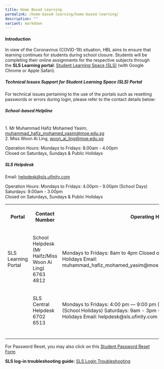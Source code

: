 ```yaml
---
title: Home Based Learning
permalink: /home-based-learning/home-based-learning/
description: ""
variant: markdown
---
```

<h4><strong>Introduction</strong></h4>
<p>In view of the Coronavirus&nbsp;(COVID-19) situation,&nbsp;HBL aims to
ensure that learning continues for students during school closure. Students
will be completing their online assignments for the respective subjects
through the&nbsp;<strong>SLS Learning portal</strong>:&nbsp;<a href="https://vle.learning.moe.edu.sg" rel="noopener noreferrer nofollow" target="_blank">Student Learning Space (SLS)</a> (with
Google Chrome or Apple Safari).</p>
<h5><strong>Technical Issues Support for Student Learning Space (SLS) Portal</strong></h5>
<p>For technical issues pertaining to the use of the portals such as resetting
passwords or errors during login, please refer to the contact details below:</p>
<h5><strong>School-based Helpline</strong></h5><br>
1. Mr Muhammad Hafiz Mohamed Yasim,  <a href="mailto:woon_ai_ling@moe.edu.sg">muhammad_hafiz_mohamed_yasim@moe.edu.sg</a><br>
2. Miss Woon Ai Ling, <a href="mailto:woon_ai_ling@moe.edu.sg">woon_ai_ling@moe.edu.sg</a><br>

Operation Hours: Mondays to Fridays: 8.00am - 4.00pm<br>
Closed on Saturdays, Sundays &amp; Public Holidays

<h5><strong>SLS Helpdesk</strong></h5>
Email: <a href="mailto:woon_ai_ling@moe.edu.sg">helpdesk@sls.ufinity.com</a><br>

Operation Hours: Mondays to Fridays: 4.00pm - 9.00pm (School Days)<br>
Saturdays: 9.00am - 3.00pm<br>
Closed on Saturdays, Sundays &amp; Public Holidays
<table style="minWidth: 75px">
<colgroup>
<col>
<col>
<col>
</colgroup>
<tbody>
<tr>
<th rowspan="1" colspan="1">
<p>Portal</p>
</th>
<th rowspan="1" colspan="1">
<p>Contact Number</p>
</th>
<th rowspan="1" colspan="1">
<p>Operating Hours</p>
</th>
</tr>
<tr>
<td rowspan="1" colspan="1">
<p>SLS Learning Portal</p>
</td>
<td rowspan="1" colspan="1">
<p>School Helpdesk (Mr Haifz/Miss Woon Ai Ling) 6763 4812</p>
</td>
<td rowspan="1" colspan="1">
<p>Mondays to Fridays: 8am to 4pm Closed on Saturdays, Sunday and Public
Holidays Email: muhammad_hafiz_mohamed_yasim@moe.edu.sg/woon_ai_ling@moe.edu.sg</p>
</td>
</tr>
<tr>
<td rowspan="1" colspan="1">
<p></p>
</td>
<td rowspan="1" colspan="1">
<p>SLS Central Helpdesk 6702 6513</p>
</td>
<td rowspan="1" colspan="1">
<p>Mondays to Fridays: 4:00 pm ― 9:00 pm (School Days) 9:00 am ― 9:00 pm
(School Holidays) Saturdays: 9am - 3pm *Closed on Sundays and Public Holidays
Email: helpdesk@sls.ufinity.com</p>
</td>
</tr>
<tr>
<td rowspan="1" colspan="1">
<p></p>
</td>
<td rowspan="1" colspan="1">
<p></p>
</td>
<td rowspan="1" colspan="1">
<p></p>
</td>
</tr>
</tbody>
</table>
<p>For Password Reset, you may also click on this <a href="https://form.gov.sg/5cdcfea6cac839001734c5a9" rel="noopener noreferrer nofollow" target="_blank">Student Password Reset Form</a>
</p>
<p><strong>SLS log-in troubleshooting guide:</strong>&nbsp;<a href="https://www.learning.moe.edu.sg/login-troubleshooting/get-help/contact-sls-helpdesk/" rel="noopener nofollow" target="_blank">SLS Login Troubleshooting</a>
</p>